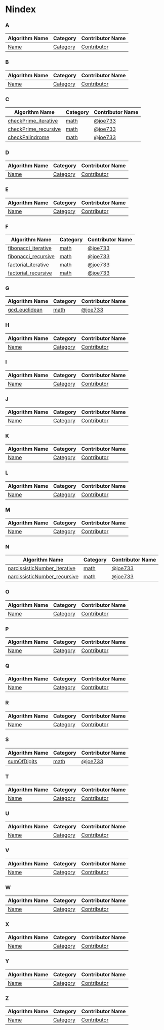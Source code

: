 # Nindex

### **A**

| Algorithm Name | Category | Contributor Name |
| --- | --- | --- |
| [Name](#) | [Category](#) |  [Contributor](#) |

### **B**

| Algorithm Name | Category | Contributor Name |
| --- | --- | --- |
| [Name](#) | [Category](#) |  [Contributor](#) |

### **C**

| Algorithm Name | Category | Contributor Name |
| --- | --- | --- |
| [checkPrime_iterative](/math/checkPrime_iterative.nim) | [math](/math) |  [@joe733](https://github.com/joe733) |
| [checkPrime_recursive](/math/checkPrime_recursive.nim) | [math](/math) |  [@joe733](https://github.com/joe733) |
| [checkPalindrome](/math/checkPalindrome.nim) | [math](/math) |  [@joe733](https://github.com/joe733) |

### **D**

| Algorithm Name | Category | Contributor Name |
| --- | --- | --- |
| [Name](#) | [Category](#) |  [Contributor](#) |

### **E**

| Algorithm Name | Category | Contributor Name |
| --- | --- | --- |
| [Name](#) | [Category](#) |  [Contributor](#) |

### **F**

| Algorithm Name | Category | Contributor Name |
| --- | --- | --- |
| [fibonacci_iterative](/math/fibonacci_iterative.nim) | [math](/math/) |  [@joe733](https://github.com/joe733) |
| [fibonacci_recursive](/math/fibonacci_recursive.nim) | [math](/math/) |  [@joe733](https://github.com/joe733) |
| [factorial_iterative](/math/factorial_iterative.nim) | [math](/math) |  [@joe733](https://github.com/joe733) |
| [factorial_recursive](/math/factorial_recursive.nim) | [math](/math) |  [@joe733](https://github.com/joe733) |

### **G**

| Algorithm Name | Category | Contributor Name |
| --- | --- | --- |
| [gcd_euclidean](/math/gcd_euclidean.nim) | [math](/math) |  [@joe733](https://github.com/joe733) |

### **H**

| Algorithm Name | Category | Contributor Name |
| --- | --- | --- |
| [Name](#) | [Category](#) |  [Contributor](#) |

### **I**

| Algorithm Name | Category | Contributor Name |
| --- | --- | --- |
| [Name](#) | [Category](#) |  [Contributor](#) |

### **J**

| Algorithm Name | Category | Contributor Name |
| --- | --- | --- |
| [Name](#) | [Category](#) |  [Contributor](#) |

### **K**

| Algorithm Name | Category | Contributor Name |
| --- | --- | --- |
| [Name](#) | [Category](#) |  [Contributor](#) |

### **L**

| Algorithm Name | Category | Contributor Name |
| --- | --- | --- |
| [Name](#) | [Category](#) |  [Contributor](#) |

### **M**

| Algorithm Name | Category | Contributor Name |
| --- | --- | --- |
| [Name](#) | [Category](#) |  [Contributor](#) |

### **N**

| Algorithm Name | Category | Contributor Name |
| --- | --- | --- |
| [narcissisticNumber_iterative](/math/narcissisticNumber_iterative.nim) | [math](/math) |  [@joe733](https://github.com/joe733) |
| [narcissisticNumber_recursive](/math/narcissisticNumber_recursive.nim) | [math](/math) |  [@joe733](https://github.com/joe733) |

### **O**

| Algorithm Name | Category | Contributor Name |
| --- | --- | --- |
| [Name](#) | [Category](#) |  [Contributor](#) |

### **P**

| Algorithm Name | Category | Contributor Name |
| --- | --- | --- |
| [Name](#) | [Category](#) |  [Contributor](#) |

### **Q**

| Algorithm Name | Category | Contributor Name |
| --- | --- | --- |
| [Name](#) | [Category](#) |  [Contributor](#) |

### **R**

| Algorithm Name | Category | Contributor Name |
| --- | --- | --- |
| [Name](#) | [Category](#) |  [Contributor](#) |

### **S**

| Algorithm Name | Category | Contributor Name |
| --- | --- | --- |
| [sumOfDigits](/math/sumOfDigits.nim) | [math](/math) |  [@joe733](https://github.com/joe733)

### **T**

| Algorithm Name | Category | Contributor Name |
| --- | --- | --- |
| [Name](#) | [Category](#) |  [Contributor](#) |

### **U**

| Algorithm Name | Category | Contributor Name |
| --- | --- | --- |
| [Name](#) | [Category](#) |  [Contributor](#) |

### **V**

| Algorithm Name | Category | Contributor Name |
| --- | --- | --- |
| [Name](#) | [Category](#) |  [Contributor](#) |

### **W**

| Algorithm Name | Category | Contributor Name |
| --- | --- | --- |
| [Name](#) | [Category](#) |  [Contributor](#) |

### **X**

| Algorithm Name | Category | Contributor Name |
| --- | --- | --- |
| [Name](#) | [Category](#) |  [Contributor](#) |

### **Y**

| Algorithm Name | Category | Contributor Name |
| --- | --- | --- |
| [Name](#) | [Category](#) |  [Contributor](#) |

### **Z**

| Algorithm Name | Category | Contributor Name |
| --- | --- | --- |
| [Name](#) | [Category](#) |  [Contributor](#) |